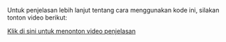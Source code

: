 Untuk penjelasan lebih lanjut tentang cara menggunakan kode ini, silakan tonton video berikut:

[Klik di sini untuk menonton video penjelasan](https://drive.google.com/drive/u/0/folders/16KCDOD3v1jrqR5clsFrwBz1H4IWOwcVk)

